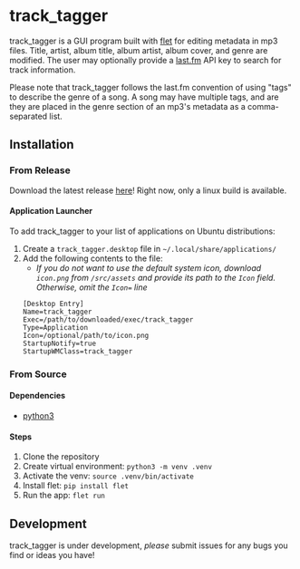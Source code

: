 # track_tagger

track_tagger is a GUI program built with [flet](https://github.com/flet-dev/flet) for editing metadata in mp3 files. Title, artist, album title, album artist, album cover, and genre are modified. The user may optionally provide a [last.fm](https://www.last.fm) API key to search for track information.

Please note that track_tagger follows the last.fm convention of using "tags" to describe the genre of a song. A song may have multiple tags, and are they are placed in the genre section of an mp3's metadata as a comma-separated list.

## Installation

### From Release

Download the latest release [here](https://github.com/SharieRhea/TrackTagger/releases)!
Right now, only a linux build is available.

#### Application Launcher

To add track_tagger to your list of applications on Ubuntu distributions:

1. Create a `track_tagger.desktop` file in `~/.local/share/applications/`
2. Add the following contents to the file:
    * *If you do not want to use the default system icon, download `icon.png` from `/src/assets` and provide its path to the `Icon` field. Otherwise, omit the `Icon=` line*
    ```
    [Desktop Entry]
    Name=track_tagger
    Exec=/path/to/downloaded/exec/track_tagger
    Type=Application
    Icon=/optional/path/to/icon.png
    StartupNotify=true
    StartupWMClass=track_tagger
    ```

### From Source

#### Dependencies

* [python3](https://www.python.org/downloads/)

#### Steps

1. Clone the repository
2. Create virtual environment: `python3 -m venv .venv`
3. Activate the venv: `source .venv/bin/activate`
4. Install flet: `pip install flet`
5. Run the app: `flet run`

## Development

track_tagger is under development, *please* submit issues for any bugs you find or ideas you have!
